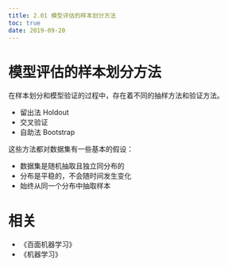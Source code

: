 ```yaml
---
title: 2.01 模型评估的样本划分方法
toc: true
date: 2019-09-20
---
```

# 模型评估的样本划分方法


在样本划分和模型验证的过程中，存在着不同的抽样方法和验证方法。

- 留出法 Holdout
- 交叉验证
- 自助法 Bootstrap


这些方法都对数据集有一些基本的假设：

- 数据集是随机抽取且独立同分布的
- 分布是平稳的，不会随时间发生变化
- 始终从同一个分布中抽取样本

# 相关

- 《百面机器学习》
- 《机器学习》
